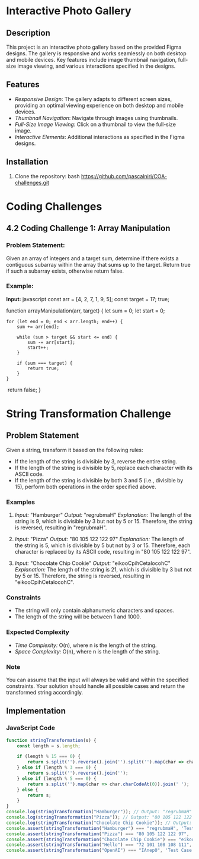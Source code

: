 # Interactive Photo Gallery

## Description

This project is an interactive photo gallery based on the provided Figma designs. The gallery is responsive and works seamlessly on both desktop and mobile devices. Key features include image thumbnail navigation, full-size image viewing, and various interactions specified in the designs.

## Features

- *Responsive Design*: The gallery adapts to different screen sizes, providing an optimal viewing experience on both desktop and mobile devices.
- *Thumbnail Navigation*: Navigate through images using thumbnails.
- *Full-Size Image Viewing*: Click on a thumbnail to view the full-size image.
- *Interactive Elements*: Additional interactions as specified in the Figma designs.

## Installation

1. Clone the repository:
   bash
 https://github.com/pascalniri/COA-challenges.git



# Coding Challenges

## 4.2 Coding Challenge 1: Array Manipulation

### Problem Statement:
Given an array of integers and a target sum, determine if there exists a contiguous subarray within the array that sums up to the target. Return true if such a subarray exists, otherwise return false.

### Example:
**Input:**
javascript
const arr = [4, 2, 7, 1, 9, 5];
const target = 17;
true;


function arrayManipulation(arr, target) {
    let sum = 0;
    let start = 0;
    
    for (let end = 0; end < arr.length; end++) {
        sum += arr[end];
        
        while (sum > target && start <= end) {
            sum -= arr[start];
            start++;
        }
        
        if (sum === target) {
            return true;
        }
    }
    
    return false;
}



# String Transformation Challenge

## Problem Statement

Given a string, transform it based on the following rules:
- If the length of the string is divisible by 3, reverse the entire string.
- If the length of the string is divisible by 5, replace each character with its ASCII code.
- If the length of the string is divisible by both 3 and 5 (i.e., divisible by 15), perform both operations in the order specified above.

### Examples

1. *Input:* "Hamburger"
   *Output:* "regrubmaH"
   *Explanation:* The length of the string is 9, which is divisible by 3 but not by 5 or 15. Therefore, the string is reversed, resulting in "regrubmaH".

2. *Input:* "Pizza"
   *Output:* "80 105 122 122 97"
   *Explanation:* The length of the string is 5, which is divisible by 5 but not by 3 or 15. Therefore, each character is replaced by its ASCII code, resulting in "80 105 122 122 97".

3. *Input:* "Chocolate Chip Cookie"
   *Output:* "eikooCpihCetalocohC"
   *Explanation:* The length of the string is 21, which is divisible by 3 but not by 5 or 15. Therefore, the string is reversed, resulting in "eikooCpihCetalocohC".

### Constraints

- The string will only contain alphanumeric characters and spaces.
- The length of the string will be between 1 and 1000.

### Expected Complexity

- *Time Complexity:* O(n), where n is the length of the string.
- *Space Complexity:* O(n), where n is the length of the string.

### Note

You can assume that the input will always be valid and within the specified constraints. Your solution should handle all possible cases and return the transformed string accordingly.

## Implementation

### JavaScript Code

```javascript
function stringTransformation(s) {
    const length = s.length;

    if (length % 15 === 0) {
        return s.split('').reverse().join('').split('').map(char => char.charCodeAt(0)).join(' ');
    } else if (length % 3 === 0) {
        return s.split('').reverse().join('');
    } else if (length % 5 === 0) {
        return s.split('').map(char => char.charCodeAt(0)).join(' ');
    } else {
        return s;
    }
}
console.log(stringTransformation("Hamburger")); // Output: "regrubmaH"
console.log(stringTransformation("Pizza")); // Output: "80 105 122 122 97"
console.log(stringTransformation("Chocolate Chip Cookie")); // Output: "eikooCpihCetalocohC"
console.assert(stringTransformation("Hamburger") === "regrubmaH", 'Test Case 1 Failed');
console.assert(stringTransformation("Pizza") === "80 105 122 122 97", 'Test Case 2 Failed');
console.assert(stringTransformation("Chocolate Chip Cookie") === "eikooCpihCetalocohC", 'Test Case 3 Failed');
console.assert(stringTransformation("Hello") === "72 101 108 108 111", 'Test Case 4 Failed');
console.assert(stringTransformation("OpenAI") === "IAnepO", 'Test Case 5 Failed');
